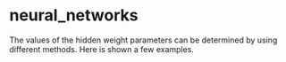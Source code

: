 # neural_networks
The values of the hidden weight parameters can be determined by using different methods. Here is shown a few examples.
